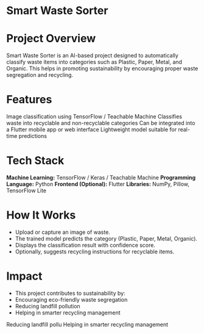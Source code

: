 # Smart Waste Sorter

# Project Overview
Smart Waste Sorter is an AI-based project designed to automatically classify waste items into categories such as Plastic, Paper, Metal, and Organic.
This helps in promoting sustainability by encouraging proper waste segregation and recycling.

# Features
Image classification using TensorFlow / Teachable Machine
Classifies waste into recyclable and non-recyclable categories
Can be integrated into a Flutter mobile app or web interface
Lightweight model suitable for real-time predictions

# Tech Stack
**Machine Learning:** TensorFlow / Keras / Teachable Machine
**Programming Language:** Python
**Frontend (Optional):** Flutter
**Libraries:** NumPy, Pillow, TensorFlow Lite

# How It Works
- Upload or capture an image of waste.
- The trained model predicts the category (Plastic, Paper, Metal, Organic).
- Displays the classification result with confidence score.
- Optionally, suggests recycling instructions for recyclable items.

# Impact
- This project contributes to sustainability by:
- Encouraging eco-friendly waste segregation
- Reducing landfill pollution
- Helping in smarter recycling management


Reducing landfill pollu
Helping in smarter recycling management
